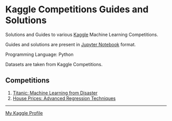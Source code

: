 # Kaggle Competitions Guides and Solutions

Solutions and Guides to various [Kaggle](https://www.kaggle.com/) Machine Learning Competitions. 

Guides and solutions are present in [Jupyter Notebook](http://jupyter.org/) format.

Programming Language: Python

Datasets are taken from Kaggle Competitions.

## Competitions

1. [Titanic: Machine Learning from Disaster](https://www.kaggle.com/c/titanic)
2. [House Prices: Advanced Regression Techniques](https://www.kaggle.com/c/house-prices-advanced-regression-techniques)

---

[My Kaggle Profile](https://www.kaggle.com/chapagain)
